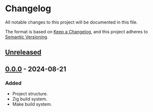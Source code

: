# Changelog

All notable changes to this project will be documented in this file.

The format is based on [Keep a Changelog](https://keepachangelog.com/en/1.0.0/),
and this project adheres to [Semantic Versioning](https://semver.org/spec/v2.0.0.html).

## [Unreleased]

## [0.0.0] - 2024-08-21

### Added

- Project structure.
- Zig build system.
- Make build system.

[Unreleased]: https://github.com/sonro/trocious/compare/v0.0.0...HEAD
[0.0.0]: https://github.com/sonro/trocious/releases/tag/v0.0.0

